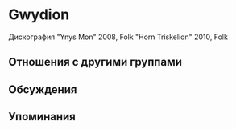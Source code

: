 # Gwydion

Дискография
"Ynys Mon" 2008, Folk
"Horn Triskelion" 2010, Folk

## Отношения с другими группами


## Обсуждения


## Упоминания

